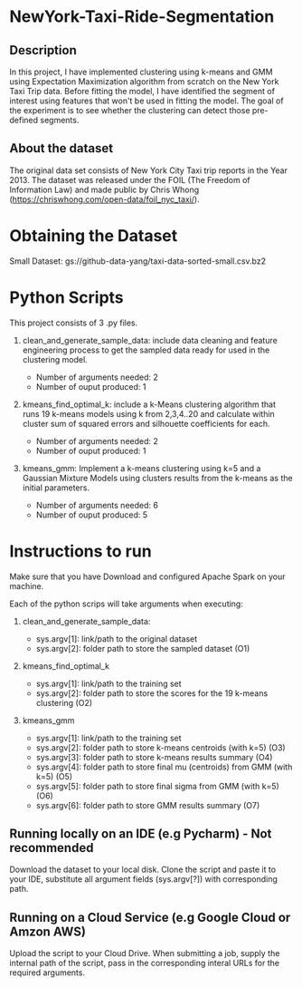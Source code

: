 # NewYork-Taxi-Ride-Segmentation


## Description

In this project, I have implemented clustering using k-means and GMM using Expectation Maximization algorithm from scratch on the New York Taxi Trip data. Before fitting the model, I have identified the segment of interest using features that won't be used in fitting the model. The goal of the experiment is to see whether the clustering can detect those pre-defined segments. 


## About the dataset

The original data set consists of New York City Taxi trip reports in the Year 2013. The dataset was released under the FOIL (The Freedom of Information Law) and made public by Chris Whong (https://chriswhong.com/open-data/foil_nyc_taxi/).


# Obtaining the Dataset

Small Dataset: 
gs://github-data-yang/taxi-data-sorted-small.csv.bz2


# Python Scripts

This project consists of 3 .py files. 

1. clean_and_generate_sample_data: include data cleaning and feature engineering process to get the sampled data ready for used in the clustering model.  
    
    - Number of arguments needed: 2
    - Number of ouput produced: 1

2. kmeans_find_optimal_k: include a k-Means clustering algorithm that runs 19 k-means models using k from 2,3,4..20 and calculate within cluster sum of       squared errors and silhouette coefficients for each. 
    
    - Number of arguments needed: 2
    - Number of ouput produced: 1


3. kmeans_gmm: Implement a k-means clustering using k=5 and a Gaussian Mixture Models using clusters results from the k-means as the initial parameters.

    - Number of arguments needed: 6
    - Number of ouput produced: 5


# Instructions to run

Make sure that you have Download and configured Apache Spark on your machine. 

Each of the python scrips will take arguments when executing:

 1. clean_and_generate_sample_data:
 
     - sys.argv[1]: link/path to the original dataset
     - sys.argv[2]: folder path to store the sampled dataset (O1)
     
 2. kmeans_find_optimal_k
     
     - sys.argv[1]: link/path to the training set
     - sys.argv[2]: folder path to store the scores for the 19 k-means clustering (O2)
 
 
 3. kmeans_gmm
     
     -  sys.argv[1]: link/path to the training set
     -  sys.argv[2]: folder path to store k-means centroids (with k=5) (O3)
     -  sys.argv[3]: folder path to store k-means results summary (O4)
     -  sys.argv[4]: folder path to store final mu (centroids) from GMM (with k=5) (O5)
     -  sys.argv[5]: folder path to store final sigma from GMM (with k=5) (O6)
     -  sys.argv[6]: folder path to store GMM results summary (O7)
     

## Running locally on an IDE (e.g Pycharm) - Not recommended
Download the dataset to your local disk. Clone the script and paste it to your IDE, substitute all argument fields (sys.argv[?]) with corresponding path.

## Running on a Cloud Service (e.g Google Cloud or Amzon AWS)
Upload the script to your Cloud Drive. When submitting a job, supply the internal path of the script, pass in the corresponding interal URLs for the required arguments. 

